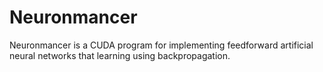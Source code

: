 # Neuronmancer
Neuronmancer is a CUDA program for implementing feedforward artificial neural networks that learning using backpropagation.
